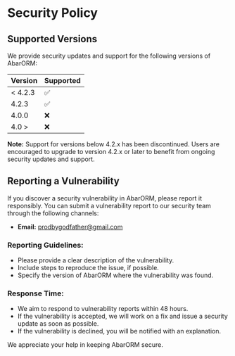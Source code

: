 # Security Policy

## Supported Versions

We provide security updates and support for the following versions of AbarORM:

| Version | Supported          |
| ------- | ------------------ |
| < 4.2.3 | :white_check_mark: |
| 4.2.3   | :white_check_mark: |
| 4.0.0   | :x:                |
|  4.0 >  | :x:                |

**Note:** Support for versions below 4.2.x has been discontinued. Users are encouraged to upgrade to version 4.2.x or later to benefit from ongoing security updates and support.

## Reporting a Vulnerability

If you discover a security vulnerability in AbarORM, please report it responsibly. You can submit a vulnerability report to our security team through the following channels:

- **Email:** prodbygodfather@gmail.com

### Reporting Guidelines:
- Please provide a clear description of the vulnerability.
- Include steps to reproduce the issue, if possible.
- Specify the version of AbarORM where the vulnerability was found.

### Response Time:
- We aim to respond to vulnerability reports within 48 hours.
- If the vulnerability is accepted, we will work on a fix and issue a security update as soon as possible.
- If the vulnerability is declined, you will be notified with an explanation.

We appreciate your help in keeping AbarORM secure.
